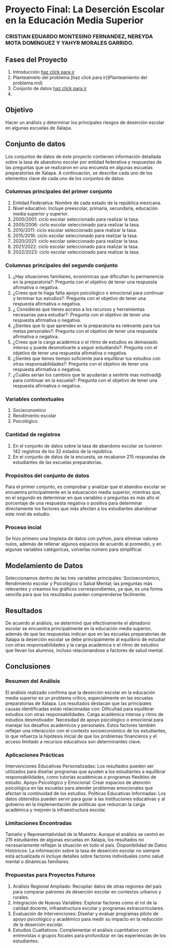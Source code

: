 # Proyecto Final: La Deserción Escolar en la Educación Media Superior
### CRISTIAN EDUARDO MONTESINO FERNANDEZ, NEREYDA MOTA DOMÍNGUEZ Y YAHYR MORALES GARRIDO.
## Fases del Proyecto
1. Introducción [haz click para ir](Introducción.md)
2. Planteamieto del problema [haz click para ir](Planteamiento del problema.md)
3. Conjunto de datos [haz click para ir]()
4. 

## Objetivo
Hacer un análisis y determinar los principales riesgos de deserción escolar en algunas escuelas de Xalapa.
## Conjunto de datos
Los conjuntos de datos de este proyecto contienen información detallada sobre la tasa de abandono escolar por entidad federativa y respuestas de las preguntas que se realizaron en una encuesta en algunas escuelas preparatorias de Xalapa. A continuación, se describe cada uno de los elementos clave de cada uno de los conjuntos de datos:
### Columnas principales del primer conjunto
1. Entidad Federativa: Nombre de cada estado de la república mexicana.
2. Nivel educativo: Incluye preescolar, primaria, secundaria, educación media superior y superior.
3. 2000/2001: ciclo escolar seleccionado para realizar la tasa.
4. 2005/2006: ciclo escolar seleccionado para realizar la tasa.
6. 2010/2011: ciclo escolar seleccionado para realizar la tasa.
7. 2015/2016: ciclo escolar seleccionado para realizar la tasa.
8. 2020/2021: ciclo escolar seleccionado para realizar la tasa.
9. 2021/2022: ciclo escolar seleccionado para realizar la tasa.
10. 2022/2023: ciclo escolar seleccionado para realizar la tasa.
### Columnas principales del segundo conjunto
1. ¿Hay situaciones familiares, económicas que dificultan tu permanencia en la preparatoria?: Pregunta con el objetivo de tener una respuesta afirmativa o negativa.
2. ¿Crees que te haga falta apoyo psicológico o emocional para continuar y terminar tus estudios?: Pregunta con el objetivo de tener una respuesta afirmativa o negativa.
3. ¿ Consideras que tienes acceso a los recursos y herramientas necesarias para estudiar?: Pregunta con el objetivo de tener una respuesta afirmativa o negativa.
4. ¿Sientes que lo que aprendes en la preparatoria es relevante para tus metas personales?: Pregunta con el objetivo de tener una respuesta afirmativa o negativa.
5. ¿Crees que la carga académica o el ritmo de estudios es demasiado intenso y puede desmotivarte a seguir estudiando?: Pregunta con el objetivo de tener una respuesta afirmativa o negativa.
6. ¿Sientes que tienes tiempo suficiente para equilibrar tus estudios con otras responsabilidades?: Pregunta con el objetivo de tener una respuesta afirmativa o negativa.
7. ¿Cuáles serían los cambios que te ayudarían a sentirte mas motivad@ para continuar en la escuela?: Pregunta con el objetivo de tener una respuesta afirmativa o negativa.
### Variables contextuales
1. Socieconomico
2. Rendimiento escolar
3. Psicológico
### Cantidad de registros
1. En el conjunto de datos sobre la tasa de abandono escolar se tuvieron 142 registros de los 32 estados de la república.
2. En el conjunto de datos de la encuesta, se recabaron 215 respuestas de estudiantes de las escuelas preparatorias.
### Propósitos del conjunto de datos
Para el primer conjunto, es comprobar y analizar que el abandoo escolar se encuentra principalmente en la eduacación media superior, mientras que, en el segundo es determinar en que variables o preguntas es más alto el porcentaje de una respuesta negativa o positiva para determinar directamente los factores que más afectan a los estudiantes abandonar este nivel de estudio.
### Proceso incial
Se hizo primero una limpieza de datos con python, para eliminar valores nulos, además de rellenar algunos espacios de acuerdo al promedio, y en algunas variables catégoricas, volverlas número para simplificar.
## Modelamiento de Datos
Seleccionamos dentro de las tres variables principales: Socioeconómico, Rendimiento escolar y Psicológico o Salud Mental; las preguntas más relevantes y creamos los gráficos correspondientes, ya que, es una forma sencilla para que los resultados puedan comprenderse fácilmente.
## Resultados
De acuerdo al análisis, se determinó que efectivamente el abnadono escolar se encuentra principalmente en la educación media superior, además de que las respuestas indican que en las escuelas preparatorias de Xalapa la deserción escolar se debe principalmente al equilibrio de estudiar con otras responsabilidades y la carga académica o el ritmo de estudios que llevan los alumnos, incluso relacionandose a factores de salud mental.
## Conclusiones
### Resumen del Análisis
El análisis realizado confirma que la deserción escolar en la educación media superior es un problema crítico, especialmente en las escuelas preparatorias de Xalapa. Los resultados destacan que las principales causas identificadas están relacionadas con:
Dificultad para equilibrar estudios con otras responsabilidades.
Carga académica intensa y ritmo de estudios desmotivador.
Necesidad de apoyo psicológico o emocional para manejar los desafíos académicos y personales.
Estos factores también reflejan una interacción con el contexto socioeconómico de los estudiantes, lo que refuerza la hipótesis inicial de que los problemas financieros y el acceso limitado a recursos educativos son determinantes clave.
### Aplicaciones Prácticas
Intervenciones Educativas Personalizadas: Los resultados pueden ser utilizados para diseñar programas que ayuden a los estudiantes a equilibrar responsabilidades, como tutorías académicas o programas flexibles de estudio.
Apoyo Psicológico y Emocional: Crear espacios de atención psicológica en las escuelas para atender problemas emocionales que afectan la continuidad de los estudios.
Políticas Educativas Informadas: Los datos obtenidos pueden servir para guiar a las instituciones educativas y al gobierno en la implementación de políticas que reduzcan la carga académica y mejoren la infraestructura escolar.
### Limitaciones Encontradas
Tamaño y Representatividad de la Muestra: Aunque el análisis se centró en 215 estudiantes de algunas escuelas en Xalapa, los resultados no necesariamente reflejan la situación en todo el país.
Disponibilidad de Datos Históricos: La información sobre la tasa de deserción escolar no siempre está actualizada ni incluye detalles sobre factores individuales como salud mental o dinámicas familiares.
### Propuestas para Proyectos Futuros
1. Análisis Regional Ampliado: Recopilar datos de otras regiones del país para comparar patrones de deserción escolar en contextos urbanos y rurales.
2. Integración de Nuevas Variables: Explorar factores como el rol de la calidad docente, infraestructura escolar y programas extracurriculares.
4. Evaluación de Intervenciones: Diseñar y evaluar programas piloto de apoyo psicológico y académico para medir su impacto en la reducción de la deserción escolar.
5. Estudios Cualitativos: Complementar el análisis cuantitativo con entrevistas o grupos focales para profundizar en las experiencias de los estudiantes.
